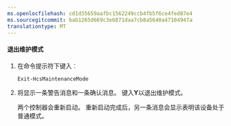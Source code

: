 ```yaml
---
ms.openlocfilehash: cd1d35659aafbc1562249ccb4fb5f6ce4fed87e4
ms.sourcegitcommit: bab1265d669c3e6871daa7cb8a5640a47104947a
translationtype: MT
---
```

<properties
   pageTitle="退出维护模式"
   description="解释如何退出 StorSimple 维护模式，将设备返回到正常模式。"
   services="storsimple"
   documentationCenter="NA"
   authors="SharS"
   manager="adinah"
   editor="tysonn" />
<tags 
   ms.service="storsimple"
   ms.devlang="NA"
   ms.topic="article"
   ms.tgt_pltfrm="NA"
   ms.workload="TBD"
   ms.date="04/27/2015"
   ms.author="v-sharos" />

#### 退出维护模式

1. 在命令提示符下键入︰

     `Exit-HcsMaintenanceMode`

2. 将显示一条警告消息和一条确认消息。 键入**Y**以退出维护模式。

    两个控制器会重新启动。 重新启动完成后，另一条消息会显示表明该设备处于普通模式。